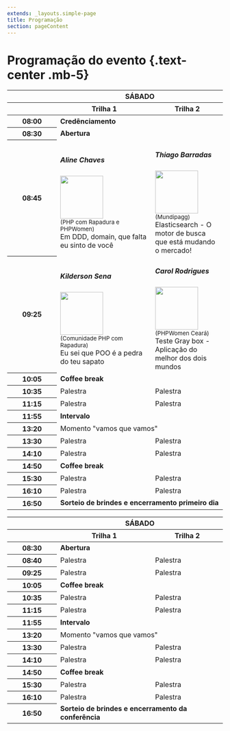 ```yaml
---
extends: _layouts.simple-page
title: Programação
section: pageContent
---
```

# Programação do evento {.text-center .mb-5}

<table class="table table-bordered table-hover table-condensed text-center">
  <thead>
    <tr class="thead-dark">
      <th scope="col" width="100"></th>
      <th scope="col" colspan="2">SÁBADO</th>
    </tr>
    <tr class="thead-dark">
      <th scope="col"></th>
      <th scope="col" width="44%">Trilha 1</th>
      <th scope="col">Trilha 2</th>
    </tr>
  </thead>
  <tbody>
    <tr>
      <th scope="row" class="table-secondary">08:00</th>
      <td colspan="2"><strong>Credênciamento</strong></td>
    </tr>
    <tr>
      <th scope="row" class="table-secondary">08:30</th>
      <td colspan="2"><strong>Abertura</strong></td>
    </tr>
    <tr>
      <th scope="row" class="table-secondary">08:45</th>
      <td>
        <h5>Aline Chaves</h5>
        <img src="https://phpeste.net/assets/images/uploads/aline-chaves.jpg" class="img-reponsive rounded-circle" width="100"><br>
        <small>(PHP com Rapadura e PHPWomen)</small><br>
        Em DDD, domain, que falta eu sinto de você
      </td>
      <td>
        <h5>Thiago Barradas</h5>
        <img src="https://phpeste.net/assets/images/uploads/thiago-barradas.jpg" class="img-reponsive rounded-circle" width="100"><br>
        <small>(Mundipagg)</small><br>
        Elasticsearch - O motor de busca que está mudando o mercado!
      </td>
    </tr>
    <tr>
      <th scope="row" class="table-secondary">09:25</th>
      <td>
        <h5>Kilderson Sena</h5>
        <img src="https://phpeste.net/assets/images/uploads/kilderson-sena.jpg" class="img-reponsive rounded-circle" width="100"><br>
        <small>(Comunidade PHP com Rapadura)</small><br>
        Eu sei que POO é a pedra do teu sapato
      </td>
      <td>
        <h5>Carol Rodrigues</h5>
        <img src="https://phpeste.net/assets/images/uploads/carol-rodrigues.jpg" class="img-reponsive rounded-circle" width="100"><br>
        <small>(PHPWomen Ceará)</small><br>
        Teste Gray box - Aplicação do melhor dos dois mundos
      </td>
    </tr>
    <tr>
      <th scope="row" class="table-secondary">10:05</th>
      <td colspan="3"><strong>Coffee break</strong></td>
    </tr>
    <tr>
      <th scope="row" class="table-secondary">10:35</th>
      <td>Palestra</td>
      <td>Palestra</td>
    </tr>
    <tr>
      <th scope="row" class="table-secondary">11:15</th>
      <td>Palestra</td>
      <td>Palestra</td>
    </tr>
    <tr>
      <th scope="row" class="table-secondary">11:55</th>
      <td colspan="3"><strong>Intervalo</strong></td>
    </tr>
    <tr>
      <th scope="row" class="table-secondary">13:20</th>
      <td colspan="2">Momento "vamos que vamos"</td>
    </tr>
    <tr>
      <th scope="row" class="table-secondary">13:30</th>
      <td>Palestra</td>
      <td>Palestra</td>
    </tr>
    <tr>
      <th scope="row" class="table-secondary">14:10</th>
      <td>Palestra</td>
      <td>Palestra</td>
    </tr>
    <tr>
      <th scope="row" class="table-secondary">14:50</th>
      <td colspan="3"><strong>Coffee break</strong></td>
    </tr>
    <tr>
      <th scope="row" class="table-secondary">15:30</th>
      <td>Palestra</td>
      <td>Palestra</td>
    </tr>
    <tr>
      <th scope="row" class="table-secondary">16:10</th>
      <td>Palestra</td>
      <td>Palestra</td>
    </tr>
    <tr>
      <th scope="row" class="table-secondary">16:50</th>
      <td colspan="3"><strong>Sorteio de brindes e encerramento primeiro dia</strong></td>
    </tr>
  </tbody>
</table>

<table class="table table-bordered text-center">
  <thead>
    <tr class="thead-dark">
      <th scope="col" width="100"></th>
      <th scope="col" colspan="2">SÁBADO</th>
    </tr>
    <tr class="thead-dark">
      <th scope="col"></th>
      <th scope="col" width="44%">Trilha 1</th>
      <th scope="col">Trilha 2</th>
    </tr>
  </thead>
  <tbody>
    <tr>
      <th scope="row" class="table-secondary">08:30</th>
      <td colspan="2"><strong>Abertura</strong></td>
    </tr>
    <tr>
      <th scope="row" class="table-secondary">08:40</th>
      <td>Palestra</td>
      <td>Palestra</td>
    </tr>
    <tr>
      <th scope="row" class="table-secondary">09:25</th>
      <td>Palestra</td>
      <td>Palestra</td>
    </tr>
    <tr>
      <th scope="row" class="table-secondary">10:05</th>
      <td colspan="3"><strong>Coffee break</strong></td>
    </tr>
    <tr>
      <th scope="row" class="table-secondary">10:35</th>
      <td>Palestra</td>
      <td>Palestra</td>
    </tr>
    <tr>
      <th scope="row" class="table-secondary">11:15</th>
      <td>Palestra</td>
      <td>Palestra</td>
    </tr>
    <tr>
      <th scope="row" class="table-secondary">11:55</th>
      <td colspan="3"><strong>Intervalo</strong></td>
    </tr>
    <tr>
      <th scope="row" class="table-secondary">13:20</th>
      <td colspan="2">Momento "vamos que vamos"</td>
    </tr>
    <tr>
      <th scope="row" class="table-secondary">13:30</th>
      <td>Palestra</td>
      <td>Palestra</td>
    </tr>
    <tr>
      <th scope="row" class="table-secondary">14:10</th>
      <td>Palestra</td>
      <td>Palestra</td>
    </tr>
    <tr>
      <th scope="row" class="table-secondary">14:50</th>
      <td colspan="3"><strong>Coffee break</strong></td>
    </tr>
    <tr>
      <th scope="row" class="table-secondary">15:30</th>
      <td>Palestra</td>
      <td>Palestra</td>
    </tr>
    <tr>
      <th scope="row" class="table-secondary">16:10</th>
      <td>Palestra</td>
      <td>Palestra</td>
    </tr>
    <tr>
      <th scope="row" class="table-secondary">16:50</th>
      <td colspan="3"><strong>Sorteio de brindes e encerramento da conferência</strong></td>
    </tr>
  </tbody>
</table>
